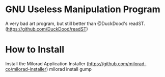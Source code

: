 # GNU Useless Manipulation Program
A very bad art program, but still better than @DuckDood's readST. (https://github.com/DuckDood/readST)
# How to Install
Install the Milorad Application Installer (https://github.com/milorad-co/milorad-installer)
    milorad install gump
